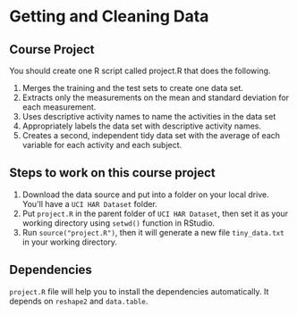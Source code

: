 # Getting and Cleaning Data

## Course Project

You should create one R script called project.R that does the following.

1. Merges the training and the test sets to create one data set.
2. Extracts only the measurements on the mean and standard deviation for each measurement.
3. Uses descriptive activity names to name the activities in the data set
4. Appropriately labels the data set with descriptive activity names.
5. Creates a second, independent tidy data set with the average of each variable for each activity and each subject.

## Steps to work on this course project

1. Download the data source and put into a folder on your local drive. You'll have a ```UCI HAR Dataset``` folder.
2. Put ```project.R``` in the parent folder of ```UCI HAR Dataset```, then set it as your working directory using ```setwd()``` function in RStudio.
3. Run ```source("project.R")```, then it will generate a new file ```tiny_data.txt``` in your working directory.

## Dependencies

```project.R``` file will help you to install the dependencies automatically. It depends on ```reshape2``` and ```data.table```. 
